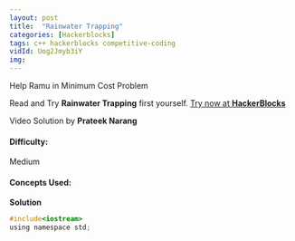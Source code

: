 ```yaml
---
layout: post
title:  "Rainwater Trapping"
categories: [Hackerblocks]
tags: c++ hackerblocks competitive-coding
vidId: Uog2Jmyb3iY
img: 
---
```



Help Ramu in Minimum Cost Problem


Read and Try **Rainwater Trapping** first yourself.
[Try now at **HackerBlocks**](https://hack.codingblocks.com/contests/c/1001/512)


Video Solution by **Prateek Narang**

#### **Difficulty**: 
Medium

#### **Concepts Used**:


**Solution**

```c
#include<iostream>
using namespace std;


```
